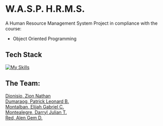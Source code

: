 # W.A.S.P. H.R.M.S.

A Human Resource Management System Project
in compliance with the course:

- Object Oriented Programming

## Tech Stack

[![My Skills](https://skillicons.dev/icons?i=java,gradle,spring,mysql,figma)](https://skillicons.dev)

## The Team:

[Dionisio, Zion Nathan](https://github.com/ToshoBread)<br>
[Dumaraog, Patrick Leonard B.](https://github.com/IPatt27)<br>
[Montalban, Elijah Gabriel C.](https://github.com/SennwA)<br>
[Montealegre, Darryl Julian T.](https://github.com/ChaseJayyy)<br>
[Red, Alen Gem D.](https://github.com/nelader)<br>
